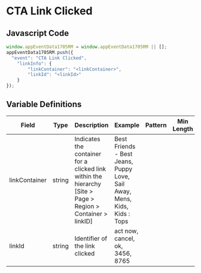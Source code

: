 # CTA Link Clicked

## Javascript Code
```js
window.appEventData1705RM = window.appEventData1705RM || [];
appEventData1705RM.push({
  "event": "CTA Link Clicked",
    "linkInfo": {
        "linkContainer": "<linkContainer>",
        "linkId": "<linkId>"
    }
});
```

## Variable Definitions

|Field|Type|Description|Example|Pattern|Min Length|Max Length|Minimum|Maximum|Multiple Of|
| --- | --- | --- | --- | --- | --- | --- | --- | --- | --- |
|linkContainer|string|Indicates the container for a clicked link within the hierarchy [Site > Page > Region > Container > linkID]|Best Friends - Best Jeans, Puppy Love, Sail Away, Mens, Kids, Kids : Tops|||||||
|linkId|string|Identifier of the link clicked|act now, cancel, ok, 3456, 8765|||||||
